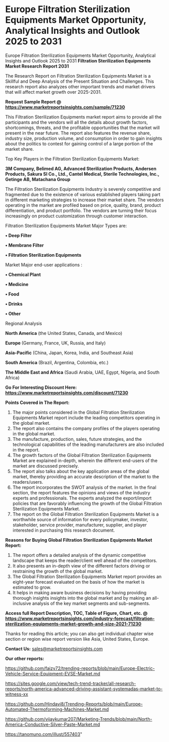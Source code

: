 # Europe Filtration Sterilization Equipments Market Opportunity, Analytical Insights and Outlook 2025 to 2031
Europe Filtration Sterilization Equipments Market Opportunity, Analytical Insights and Outlook 2025 to 2031
<strong>Filtration Sterilization Equipments Market Research Report 2031</strong>

The Research Report on Filtration Sterilization Equipments Market is a Skillful and Deep Analysis of the Present Situation and Challenges. This research report also analyzes other important trends and market drivers that will affect market growth over 2025-2031.

<strong>Request Sample Report @ <a href=https://www.marketreportsinsights.com/sample/71230>https://www.marketreportsinsights.com/sample/71230</a></strong>

This Filtration Sterilization Equipments market report aims to provide all the participants and the vendors will all the details about growth factors, shortcomings, threats, and the profitable opportunities that the market will present in the near future. The report also features the revenue share, industry size, production volume, and consumption in order to gain insights about the politics to contest for gaining control of a large portion of the market share.

Top Key Players in the Filtration Sterilization Equipments Market:

<strong>3M Company, Belimed AG, Advanced Sterilization Products, Andersen Products, Sakura SI Co., Ltd., Cantel Medical, Sterile Technologies, Inc., Getinge AB, Matachana Group</strong>

The Filtration Sterilization Equipments Industry is severely competitive and fragmented due to the existence of various established players taking part in different marketing strategies to increase their market share. The vendors operating in the market are profiled based on price, quality, brand, product differentiation, and product portfolio. The vendors are turning their focus increasingly on product customization through customer interaction.

Filtration Sterilization Equipments Market Major Types are:

<strong>• Deep Filter

• Membrane Filter

• Filtration Sterilization Equipments</strong>

Market Major end-user applications :

<strong>• Chemical Plant

• Medicine

• Food

• Drinks

• Other</strong>

Regional Analysis

</u><strong><b>North America</b></strong> (the United States, Canada, and Mexico)

<strong><b>Europe </b></strong>(Germany, France, UK, Russia, and Italy)

<strong><b>Asia-Pacific</b></strong> (China, Japan, Korea, India, and Southeast Asia)

<strong><b>South America</b></strong> (Brazil, Argentina, Colombia, etc.)

<strong><b>The Middle East and Africa</b></strong> (Saudi Arabia, UAE, Egypt, Nigeria, and South Africa)

<strong>Go For Interesting Discount Here: <a href=https://www.marketreportsinsights.com/discount/71230>https://www.marketreportsinsights.com/discount/71230</a></strong>

<strong>Points Covered in The Report:</strong>
<ol>
  <li>The major points considered in the Global Filtration Sterilization Equipments Market report include the leading competitors operating in the global market.</li>
  <li>The report also contains the company profiles of the players operating in the global market.</li>
  <li>The manufacture, production, sales, future strategies, and the technological capabilities of the leading manufacturers are also included in the report.</li>
  <li>The growth factors of the Global Filtration Sterilization Equipments Market are explained in-depth, wherein the different end-users of the market are discussed precisely.</li>
  <li>The report also talks about the key application areas of the global market, thereby providing an accurate description of the market to the readers/users.</li>
  <li>The report incorporates the SWOT analysis of the market. In the final section, the report features the opinions and views of the industry experts and professionals. The experts analyzed the export/import policies that are favorably influencing the growth of the Global Filtration Sterilization Equipments Market.</li>
  <li>The report on the Global Filtration Sterilization Equipments Market is a worthwhile source of information for every policymaker, investor, stakeholder, service provider, manufacturer, supplier, and player interested in purchasing this research document.</li>
</ol>
<strong>Reasons for Buying Global Filtration Sterilization Equipments Market Report:</strong>

<ol>
  <li>The report offers a detailed analysis of the dynamic competitive landscape that keeps the reader/client well ahead of the competitors.</li>
  <li>It also presents an in-depth view of the different factors driving or restraining the growth of the global market.</li>
  <li>The Global Filtration Sterilization Equipments Market report provides an eight-year forecast evaluated on the basis of how the market is estimated to grow.</li>
  <li>It helps in making aware business decisions by having providing thorough insights insights into the global market and by making an all-inclusive analysis of the key market segments and sub-segments.</li>
</ol>
<strong>Access full Report Description, TOC, Table of Figure, Chart, etc. @ <a href=https://www.marketreportsinsights.com/industry-forecast/filtration-sterilization-equipments-market-growth-and-size-2021-71230>https://www.marketreportsinsights.com/industry-forecast/filtration-sterilization-equipments-market-growth-and-size-2021-71230</a></strong>


Thanks for reading this article; you can also get individual chapter wise section or region wise report version like Asia, United States, Europe.

<strong>Contact Us:</strong>
sales@marketreportsinsights.com

<strong>Our other reports:</strong>

<a href=https://github.com/faizy72/trending-reports/blob/main/Europe-Electric-Vehicle-Service-Equipment-EVSE-Market.md>https://github.com/faizy72/trending-reports/blob/main/Europe-Electric-Vehicle-Service-Equipment-EVSE-Market.md</a>

<a href=https://sites.google.com/view/tech-trend-tracker/all-research-reports/north-america-advanced-driving-assistant-systemadas-market-to-witness-xx>https://sites.google.com/view/tech-trend-tracker/all-research-reports/north-america-advanced-driving-assistant-systemadas-market-to-witness-xx</a>

<a href=https://github.com/Hindavi8/Trending-Reports/blob/main/Europe-Automated-Thermoforming-Machines-Market.md>https://github.com/Hindavi8/Trending-Reports/blob/main/Europe-Automated-Thermoforming-Machines-Market.md</a>

<a href=https://github.com/vijaykumar207/Marketing-Trends/blob/main/North-America-Conductive-Silver-Paste-Market.md>https://github.com/vijaykumar207/Marketing-Trends/blob/main/North-America-Conductive-Silver-Paste-Market.md</a>

<a href=https://tanomuno.com/illust/557403>https://tanomuno.com/illust/557403</a>"
